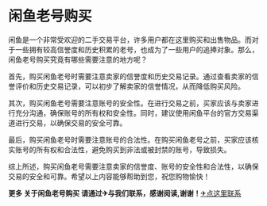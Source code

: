 # 闲鱼老号购买

闲鱼是一个非常受欢迎的二手交易平台，许多用户都在这里购买和出售物品。而对于一些拥有较高信誉度和历史积累的老号，也成为了一些用户的追捧对象。那么，闲鱼老号购买究竟有哪些需要注意的地方呢？

首先，购买闲鱼老号时需要注意卖家的信誉度和历史交易记录。通过查看卖家的信誉评价和历史交易记录，可以初步了解卖家的信誉情况，从而降低购买风险。

其次，购买闲鱼老号需要注意账号的安全性。在进行交易之前，买家应该与卖家进行充分沟通，确保账号的所有权和安全性。同时，建议使用闲鱼平台的官方交易渠道进行交易，以确保交易的安全可靠。

最后，购买闲鱼老号时需要注意账号的合法性。在购买闲鱼老号之前，买家应该核实账号的所有权和合法性，避免购买到非法或被封禁的账号，导致损失。

综上所述，购买闲鱼老号需要注意卖家的信誉度、账号的安全性和合法性，以确保交易的安全和可靠。希望以上内容能够帮助到您，祝您购物愉快！

**更多 关于闲鱼老号购买 请通过✈与我们联系，感谢阅读,谢谢！**[✈点这里联系](https://acc.k02.cc)